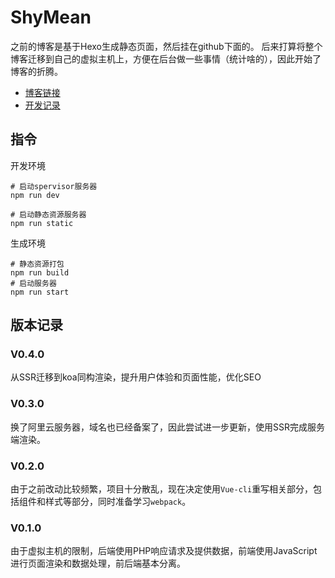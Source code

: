ShyMean
===
之前的博客是基于Hexo生成静态页面，然后挂在github下面的。
后来打算将整个博客迁移到自己的虚拟主机上，方便在后台做一些事情（统计啥的），因此开始了博客的折腾。
* [博客链接](http://shymean.com)
* [开发记录](./doc/)

## 指令
开发环境
```
# 启动spervisor服务器
npm run dev

# 启动静态资源服务器
npm run static 
```

生成环境
```
# 静态资源打包
npm run build
# 启动服务器
npm run start
```

## 版本记录

### V0.4.0
从SSR迁移到koa同构渲染，提升用户体验和页面性能，优化SEO

### V0.3.0
换了阿里云服务器，域名也已经备案了，因此尝试进一步更新，使用SSR完成服务端渲染。

### V0.2.0
由于之前改动比较频繁，项目十分散乱，现在决定使用`Vue-cli`重写相关部分，包括组件和样式等部分，同时准备学习`webpack`。

### V0.1.0
由于虚拟主机的限制，后端使用PHP响应请求及提供数据，前端使用JavaScript进行页面渲染和数据处理，前后端基本分离。

